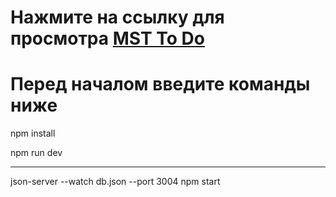 # Нажмите на ссылку для просмотра [MST To Do](https://alexandrpolovnikov.github.io/mcrsft-to-do/)


# Перед началом введите команды ниже

npm install

npm run dev

---

json-server --watch db.json --port 3004
npm start

